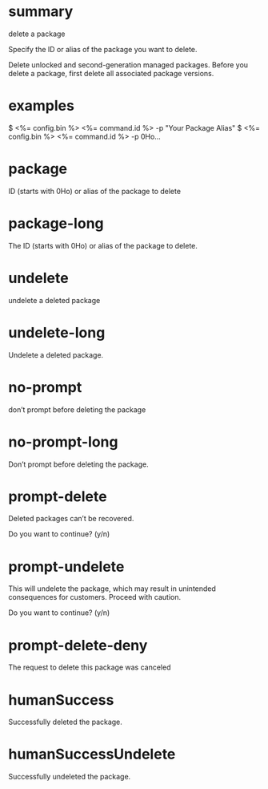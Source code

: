 # summary

delete a package

Specify the ID or alias of the package you want to delete.

Delete unlocked and second-generation managed packages. Before you delete a package, first delete all associated package versions.

# examples

$ <%= config.bin %> <%= command.id %> -p "Your Package Alias"
$ <%= config.bin %> <%= command.id %> -p 0Ho...

# package

ID (starts with 0Ho) or alias of the package to delete

# package-long

The ID (starts with 0Ho) or alias of the package to delete.

# undelete

undelete a deleted package

# undelete-long

Undelete a deleted package.

# no-prompt

don’t prompt before deleting the package

# no-prompt-long

Don’t prompt before deleting the package.

# prompt-delete

Deleted packages can’t be recovered.

Do you want to continue? (y/n)

# prompt-undelete

This will undelete the package, which may result in unintended consequences for customers. Proceed with caution.

Do you want to continue? (y/n)

# prompt-delete-deny

The request to delete this package was canceled

# humanSuccess

Successfully deleted the package.

# humanSuccessUndelete

Successfully undeleted the package.
